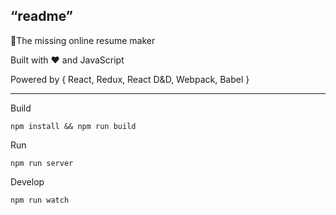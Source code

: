 ## “readme”

:memo:The missing online resume maker 

Built with :heart: and JavaScript

Powered by { React, Redux, React D&D, Webpack, Babel }

***

Build

`npm install && npm run build`

Run

`npm run server`

Develop

`npm run watch`